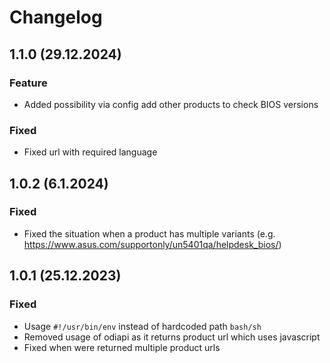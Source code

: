 # Changelog

## 1.1.0 (29.12.2024)

### Feature

- Added possibility via config add other products to check BIOS versions

### Fixed

- Fixed url with required language

## 1.0.2 (6.1.2024)

### Fixed

- Fixed the situation when a product has multiple variants (e.g. https://www.asus.com/supportonly/un5401qa/helpdesk_bios/)

## 1.0.1 (25.12.2023)

### Fixed

- Usage `#!/usr/bin/env` instead of hardcoded path `bash/sh`
- Removed usage of odiapi as it returns product url which uses javascript
- Fixed when were returned multiple product urls